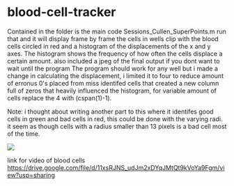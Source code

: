 # blood-cell-tracker
Contained in the folder is the main code Sessions_Cullen_SuperPoints.m run that and it will display frame by frame the cells in wells clip with the blood cells circled in red and a histogram of the displacements of the x and y axes. The histogram shows the frequency of how often the cells displace a certain amount. also included a jpeg of the final output if you dont want to wait until the program The program should work for any well but i made a change in calculating the displacement, i limited it to four to reduce amount of erronus 0's placed from miss identifed cells that created a new column full of zeros that heavily influenced the histogram, for variable amount of cells replace the 4 with (cspan(1)-1).

Note: i thought about writing another part to this where it identifes good cells in green and bad cells in red, this could be done with the varying radi. it seem as though cells with a radius smaller than 13 pixels is a bad cell most of the time.

![](bloodtracker.gif)

link for video of blood cells https://drive.google.com/file/d/11xsRJNS_udJm2xDYqJMtQt9kVoYa9Fgm/view?usp=sharing
